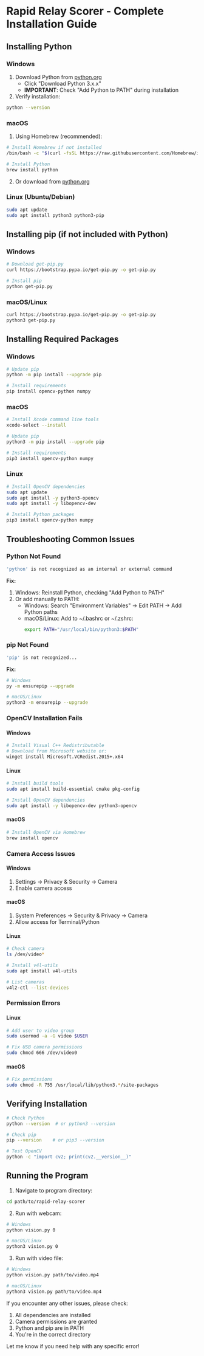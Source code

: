 

# Rapid Relay Scorer - Complete Installation Guide

## Installing Python

### Windows
1. Download Python from [python.org](https://www.python.org/downloads/)
   - Click "Download Python 3.x.x"
   - **IMPORTANT**: Check "Add Python to PATH" during installation
2. Verify installation:
```bash
python --version
```

### macOS
1. Using Homebrew (recommended):
```bash
# Install Homebrew if not installed
/bin/bash -c "$(curl -fsSL https://raw.githubusercontent.com/Homebrew/install/HEAD/install.sh)"

# Install Python
brew install python
```

2. Or download from [python.org](https://www.python.org/downloads/macos/)

### Linux (Ubuntu/Debian)
```bash
sudo apt update
sudo apt install python3 python3-pip
```

## Installing pip (if not included with Python)

### Windows
```bash
# Download get-pip.py
curl https://bootstrap.pypa.io/get-pip.py -o get-pip.py

# Install pip
python get-pip.py
```

### macOS/Linux
```bash
curl https://bootstrap.pypa.io/get-pip.py -o get-pip.py
python3 get-pip.py
```

## Installing Required Packages

### Windows
```bash
# Update pip
python -m pip install --upgrade pip

# Install requirements
pip install opencv-python numpy
```

### macOS
```bash
# Install Xcode command line tools
xcode-select --install

# Update pip
python3 -m pip install --upgrade pip

# Install requirements
pip3 install opencv-python numpy
```

### Linux
```bash
# Install OpenCV dependencies
sudo apt update
sudo apt install -y python3-opencv
sudo apt install -y libopencv-dev

# Install Python packages
pip3 install opencv-python numpy
```

## Troubleshooting Common Issues

### Python Not Found
```bash
'python' is not recognized as an internal or external command
```
**Fix:**
1. Windows: Reinstall Python, checking "Add Python to PATH"
2. Or add manually to PATH:
   - Windows: Search "Environment Variables" → Edit PATH → Add Python paths
   - macOS/Linux: Add to ~/.bashrc or ~/.zshrc:
     ```bash
     export PATH="/usr/local/bin/python3:$PATH"
     ```

### pip Not Found
```bash
'pip' is not recognized...
```
**Fix:**
```bash
# Windows
py -m ensurepip --upgrade

# macOS/Linux
python3 -m ensurepip --upgrade
```

### OpenCV Installation Fails

#### Windows
```bash
# Install Visual C++ Redistributable
# Download from Microsoft website or:
winget install Microsoft.VCRedist.2015+.x64
```

#### Linux
```bash
# Install build tools
sudo apt install build-essential cmake pkg-config

# Install OpenCV dependencies
sudo apt install -y libopencv-dev python3-opencv
```

#### macOS
```bash
# Install OpenCV via Homebrew
brew install opencv
```

### Camera Access Issues

#### Windows
1. Settings → Privacy & Security → Camera
2. Enable camera access

#### macOS
1. System Preferences → Security & Privacy → Camera
2. Allow access for Terminal/Python

#### Linux
```bash
# Check camera
ls /dev/video*

# Install v4l-utils
sudo apt install v4l-utils

# List cameras
v4l2-ctl --list-devices
```

### Permission Errors

#### Linux
```bash
# Add user to video group
sudo usermod -a -G video $USER

# Fix USB camera permissions
sudo chmod 666 /dev/video0
```

#### macOS
```bash
# Fix permissions
sudo chmod -R 755 /usr/local/lib/python3.*/site-packages
```

## Verifying Installation

```bash
# Check Python
python --version  # or python3 --version

# Check pip
pip --version    # or pip3 --version

# Test OpenCV
python -c "import cv2; print(cv2.__version__)"
```

## Running the Program

1. Navigate to program directory:
```bash
cd path/to/rapid-relay-scorer
```

2. Run with webcam:
```bash
# Windows
python vision.py 0

# macOS/Linux
python3 vision.py 0
```

3. Run with video file:
```bash
# Windows
python vision.py path/to/video.mp4

# macOS/Linux
python3 vision.py path/to/video.mp4
```

If you encounter any other issues, please check:
1. All dependencies are installed
2. Camera permissions are granted
3. Python and pip are in PATH
4. You're in the correct directory

Let me know if you need help with any specific error!
